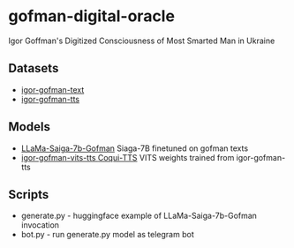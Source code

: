 # gofman-digital-oracle

Igor Goffman's Digitized Consciousness of Most Smarted Man in Ukraine

## Datasets

- [igor-gofman-text](https://huggingface.co/datasets/cwiz/igor-gofman-text/tree/main)
- [igor-gofman-tts](https://huggingface.co/datasets/cwiz/igor-gofman-tts)

## Models

- [LLaMa-Saiga-7b-Gofman](https://huggingface.co/cwiz/llama-saiga-7b-gofman) Siaga-7B finetuned on gofman texts
- [igor-gofman-vits-tts ](https://huggingface.co/cwiz/igor-gofman-vits-tts) [Coqui-TTS](https://github.com/coqui-ai/TTS) VITS weights trained from igor-gofman-tts

## Scripts

- generate.py - huggingface example of LLaMa-Saiga-7b-Gofman invocation
- bot.py - run generate.py model as telegram bot
